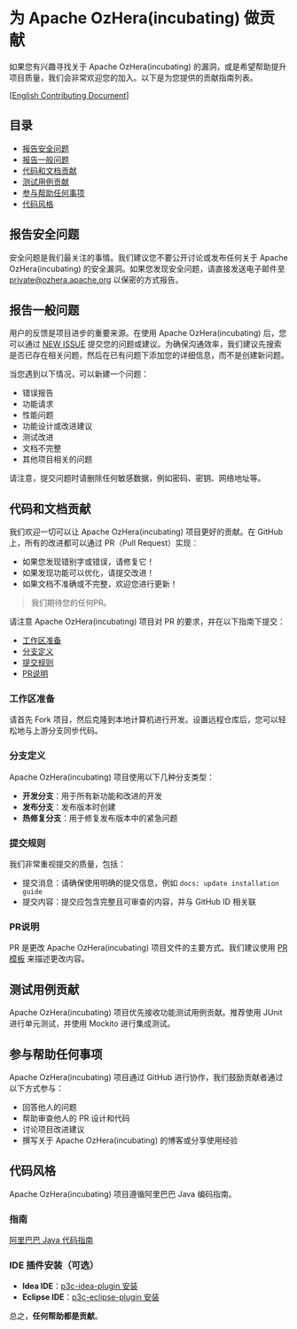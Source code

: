 <!--

    Licensed to the Apache Software Foundation (ASF) under one
    or more contributor license agreements.  See the NOTICE file
    distributed with this work for additional information
    regarding copyright ownership.  The ASF licenses this file
    to you under the Apache License, Version 2.0 (the
    "License"); you may not use this file except in compliance
    with the License.  You may obtain a copy of the License at

      http://www.apache.org/licenses/LICENSE-2.0

    Unless required by applicable law or agreed to in writing,
    software distributed under the License is distributed on an
    "AS IS" BASIS, WITHOUT WARRANTIES OR CONDITIONS OF ANY
    KIND, either express or implied.  See the License for the
    specific language governing permissions and limitations
    under the License.

-->

# 为 Apache OzHera(incubating) 做贡献

如果您有兴趣寻找关于 Apache OzHera(incubating) 的漏洞，或是希望帮助提升项目质量，我们会非常欢迎您的加入。以下是为您提供的贡献指南列表。

[[English Contributing Document](./CONTRIBUTING.md)]

## 目录

* [报告安全问题](#报告安全问题)
* [报告一般问题](#报告一般问题)
* [代码和文档贡献](#代码和文档贡献)
* [测试用例贡献](#测试用例贡献)
* [参与帮助任何事项](#参与帮助任何事项)
* [代码风格](#代码风格)

## 报告安全问题

安全问题是我们最关注的事情。我们建议您不要公开讨论或发布任何关于 Apache OzHera(incubating) 的安全漏洞。如果您发现安全问题，请直接发送电子邮件至 [private@ozhera.apache.org](mailto:private@ozhera.apache.org) 以保密的方式报告。

## 报告一般问题

用户的反馈是项目进步的重要来源。在使用 Apache OzHera(incubating) 后，您可以通过 [NEW ISSUE](https://github.com/apache/ozhera/issues/new/choose) 提交您的问题或建议。为确保沟通效率，我们建议先搜索是否已存在相关问题，然后在已有问题下添加您的详细信息，而不是创建新问题。

当您遇到以下情况，可以新建一个问题：

* 错误报告
* 功能请求
* 性能问题
* 功能设计或改进建议
* 测试改进
* 文档不完整
* 其他项目相关的问题

请注意，提交问题时请删除任何敏感数据，例如密码、密钥、网络地址等。

## 代码和文档贡献

我们欢迎一切可以让 Apache OzHera(incubating) 项目更好的贡献。在 GitHub 上，所有的改进都可以通过 PR（Pull Request）实现：

* 如果您发现错别字或错误，请修复它！
* 如果发现功能可以优化，请提交改进！
* 如果文档不准确或不完整，欢迎您进行更新！

> 我们期待您的任何PR。

请注意 Apache OzHera(incubating) 项目对 PR 的要求，并在以下指南下提交：

* [工作区准备](#工作区准备)
* [分支定义](#分支定义)
* [提交规则](#提交规则)
* [PR说明](#PR说明)

### 工作区准备

请首先 Fork 项目，然后克隆到本地计算机进行开发。设置远程仓库后，您可以轻松地与上游分支同步代码。

### 分支定义

Apache OzHera(incubating) 项目使用以下几种分支类型：

* **开发分支**：用于所有新功能和改进的开发
* **发布分支**：发布版本时创建
* **热修复分支**：用于修复发布版本中的紧急问题

### 提交规则

我们非常重视提交的质量，包括：

* 提交消息：请确保使用明确的提交信息，例如 `docs: update installation guide`
* 提交内容：提交应包含完整且可审查的内容，并与 GitHub ID 相关联

### PR说明

PR 是更改 Apache OzHera(incubating) 项目文件的主要方式。我们建议使用 [PR 模板](./.github/PULL_REQUEST_TEMPLATE.md) 来描述更改内容。

## 测试用例贡献

Apache OzHera(incubating) 项目优先接收功能测试用例贡献。推荐使用 JUnit 进行单元测试，并使用 Mockito 进行集成测试。

## 参与帮助任何事项

Apache OzHera(incubating) 项目通过 GitHub 进行协作，我们鼓励贡献者通过以下方式参与：

* 回答他人的问题
* 帮助审查他人的 PR 设计和代码
* 讨论项目改进建议
* 撰写关于 Apache OzHera(incubating) 的博客或分享使用经验

## 代码风格

Apache OzHera(incubating) 项目遵循阿里巴巴 Java 编码指南。

### 指南

[阿里巴巴 Java 代码指南](https://alibaba.github.io/Alibaba-Java-Coding-Guidelines/)

### IDE 插件安装（可选）

* **Idea IDE**：[p3c-idea-plugin 安装](https://github.com/alibaba/p3c/blob/master/idea-plugin/README.md)
* **Eclipse IDE**：[p3c-eclipse-plugin 安装](https://github.com/alibaba/p3c/blob/master/eclipse-plugin/README.md)

总之，**任何帮助都是贡献**。